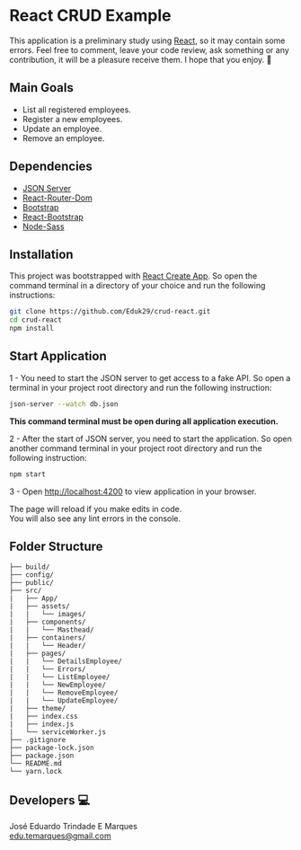 # React CRUD Example

This application is a preliminary study using [React](https://reactjs.org/), so it may contain some errors. Feel free to comment, leave your code review, ask something or any contribution, it will be a pleasure receive them. I hope that you enjoy. :metal:

## Main Goals
- List all registered employees.
- Register a new employees.
- Update an employee.
- Remove an employee.

## Dependencies
- [JSON Server](https://github.com/typicode/json-server)
- [React-Router-Dom](https://github.com/ReactTraining/react-router/tree/master/packages/react-router-dom)
- [Bootstrap](https://getbootstrap.com/)
- [React-Bootstrap](https://react-bootstrap.github.io/)
- [Node-Sass](https://github.com/sass/node-sass)

## Installation
This project was bootstrapped with [React Create App](https://github.com/facebook/create-react-app). So open the command terminal in a directory of your choice and run the following instructions: 
```bash
git clone https://github.com/Eduk29/crud-react.git
cd crud-react
npm install
```

## Start Application

1 - You need to start the JSON server to get access to a fake API. So open a terminal in your project root directory and run the following instruction:
```bash 
json-server --watch db.json
```
**This command terminal must be open during all application execution.**

2 - After the start of JSON server, you need to start the application. So open another command terminal in your project root directory and run the following instruction:
```bash
npm start
```
3 - Open [http://localhost:4200](http://localhost:4200) to view application in your browser.

The page will reload if you make edits in code.  
You will also see any lint errors in the console.

## Folder Structure
    ├── build/
    ├── config/
    ├── public/
    ├── src/
    |   ├── App/
    |   ├── assets/
    |   |   └── images/
    |   ├── components/
    |   |   └── Masthead/
    |   ├── containers/
    |   |   └── Header/
    |   ├── pages/
    |   |   └── DetailsEmployee/
    |   |   └── Errors/
    |   |   └── ListEmployee/
    |   |   └── NewEmployee/
    |   |   └── RemoveEmployee/
    |   |   └── UpdateEmployee/
    |   ├── theme/
    |   ├── index.css
    |   ├── index.js
    |   └── serviceWorker.js
    ├── .gitignore
    ├── package-lock.json
    ├── package.json
    └── README.md
    └── yarn.lock

## Developers :computer:

José Eduardo Trindade E Marques  
edu.temarques@gmail.com
